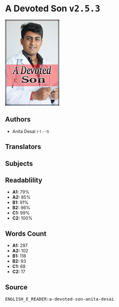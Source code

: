 # A Devoted Son <kbd>v2.5.3</kbd>

![](./cover.medium.jpg "")

## Authors


 - Anita Desai <small>(-1 - -1)</small>

## Translators



## Subjects



## Readablility


 - **A1:** 79%
 - **A2:** 85%
 - **B1:** 91%
 - **B2:** 96%
 - **C1:** 99%
 - **C2:** 100%

## Words Count


 - **A1:** 297
 - **A2:** 102
 - **B1:** 118
 - **B2:** 93
 - **C1:** 68
 - **C2:** 17

## Source


<kbd>ENGLISH_E_READER:a-devoted-son-anita-desai</kbd>
